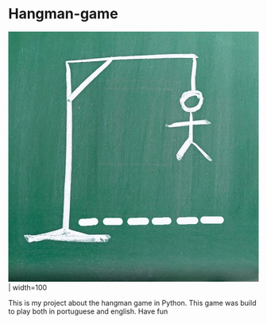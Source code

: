 # Hangman-game

![Jogo da forca](Arquivos/jogo-forca.JPG) | width=100

This is my project about the hangman game in Python. This game was build to play both in portuguese and
english. Have fun
